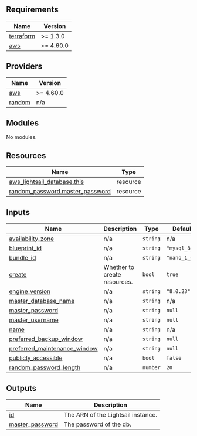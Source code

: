 <!-- BEGIN_TF_DOCS -->
## Requirements

| Name | Version |
|------|---------|
| <a name="requirement_terraform"></a> [terraform](#requirement\_terraform) | >= 1.3.0 |
| <a name="requirement_aws"></a> [aws](#requirement\_aws) | >= 4.60.0 |

## Providers

| Name | Version |
|------|---------|
| <a name="provider_aws"></a> [aws](#provider\_aws) | >= 4.60.0 |
| <a name="provider_random"></a> [random](#provider\_random) | n/a |

## Modules

No modules.

## Resources

| Name | Type |
|------|------|
| [aws_lightsail_database.this](https://registry.terraform.io/providers/hashicorp/aws/latest/docs/resources/lightsail_database) | resource |
| [random_password.master_password](https://registry.terraform.io/providers/hashicorp/random/latest/docs/resources/password) | resource |

## Inputs

| Name | Description | Type | Default | Required |
|------|-------------|------|---------|:--------:|
| <a name="input_availability_zone"></a> [availability\_zone](#input\_availability\_zone) | n/a | `string` | n/a | yes |
| <a name="input_blueprint_id"></a> [blueprint\_id](#input\_blueprint\_id) | n/a | `string` | `"mysql_8_0"` | no |
| <a name="input_bundle_id"></a> [bundle\_id](#input\_bundle\_id) | n/a | `string` | `"nano_1_0"` | no |
| <a name="input_create"></a> [create](#input\_create) | Whether to create resources. | `bool` | `true` | no |
| <a name="input_engine_version"></a> [engine\_version](#input\_engine\_version) | n/a | `string` | `"8.0.23"` | no |
| <a name="input_master_database_name"></a> [master\_database\_name](#input\_master\_database\_name) | n/a | `string` | n/a | yes |
| <a name="input_master_password"></a> [master\_password](#input\_master\_password) | n/a | `string` | `null` | no |
| <a name="input_master_username"></a> [master\_username](#input\_master\_username) | n/a | `string` | `null` | no |
| <a name="input_name"></a> [name](#input\_name) | n/a | `string` | n/a | yes |
| <a name="input_preferred_backup_window"></a> [preferred\_backup\_window](#input\_preferred\_backup\_window) | n/a | `string` | `null` | no |
| <a name="input_preferred_maintenance_window"></a> [preferred\_maintenance\_window](#input\_preferred\_maintenance\_window) | n/a | `string` | `null` | no |
| <a name="input_publicly_accessible"></a> [publicly\_accessible](#input\_publicly\_accessible) | n/a | `bool` | `false` | no |
| <a name="input_random_password_length"></a> [random\_password\_length](#input\_random\_password\_length) | n/a | `number` | `20` | no |

## Outputs

| Name | Description |
|------|-------------|
| <a name="output_id"></a> [id](#output\_id) | The ARN of the Lightsail instance. |
| <a name="output_master_password"></a> [master\_password](#output\_master\_password) | The password of the db. |
<!-- END_TF_DOCS -->
